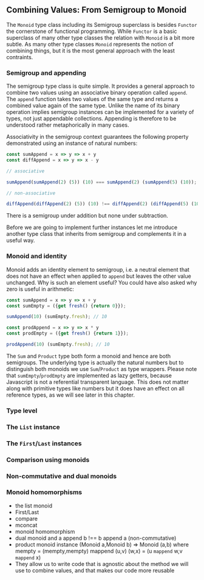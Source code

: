 ## Combining Values: From Semigroup to Monoid

The `Monoid` type class including its Semigroup superclass is besides `Functor` the cornerstone of functional programming. While `Functor` is a basic superclass of many other type classes the relation with `Monoid` is a bit more subtle. As many other type classes `Monoid` represents the notion of combining things, but it is the most general approach with the least contraints.

### Semigroup and appending

The semigroup type class is quite simple. It provides a general approach to combine two values using an associative binary operation called `append`. The `append` function takes two values of the same type and returns a combined value again of the same type. Unlike the name of its binary operation implies semigroup instances can be implemented for a variety of types, not just appendable collections. Appending is therefore to be understood rather metaphorically in many cases.

Associativity in the semigroup context guarantees the following property demonstrated using an instance of natural numbers:

```javascript
const sumAppend = x => y => x + y
const diffAppend = x => y => x - y

// associative

sumAppend(sumAppend(2) (5)) (10) === sumAppend(2) (sumAppend(5) (10));

// non-associative

diffAppend(diffAppend(2) (5)) (10) !== diffAppend(2) (diffAppend(5) (10));
```
There is a semigroup under addition but none under subtraction.

Before we are going to implement further instances let me introduce another type class that inherits from semigroup and complements it in a useful way.

### Monoid and identity

Monoid adds an identity element to semigroup, i.e. a neutral element that does not have an effect when applied to `append` but leaves the other value unchanged. Why is such an element useful? You could have also asked why zero is useful in arithmetic:

```javascript
const sumAppend = x => y => x + y
const sumEmpty = ({get fresh() {return 0}});

sumAppend(10) (sumEmpty.fresh); // 10

const prodAppend = x => y => x * y
const prodEmpty = ({get fresh() {return 1}});

prodAppend(10) (sumEmpty.fresh); // 10
```
The `Sum` and `Product` type both form a monoid and hence are both semigroups. The underlying type is actually the natural numbers but to distinguish both monoids we use `Sum`/`Product` as type wrappers. Please note that `sumEmpty`/`prodEmpty` are implemented as lazy getters, because Javascript is not a referential transparent language. This does not matter along with primitive types like numbers but it does have an effect on all reference types, as we will see later in this chapter.

### Type level

### The `List` instance

### The `First`/`Last` instances

### Comparison using monoids

### Non-commutative and dual monoids

### Monoid homomorphisms


* the list monoid
* First/Last
* compare
* mconcat
* monoid homomorphism
* dual monoid and a append b !== b append a (non-commutative)
* product monoid instance (Monoid a,Monoid b) => Monoid (a,b) where mempty = (mempty,mempty) mappend (u,v) (w,x) = (u `mappend` w,v `mappend` x)
* They allow us to write code that is agnostic about the method we will use to combine values, and that makes our code more reusable
